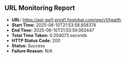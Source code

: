 ## URL Monitoring Report

- **URL:** https://api-gw1-prod1.fisglobal.com/gw/v1/health
- **Start Time:** 2025-06-10T21:53:58.858374
- **End Time:** 2025-06-10T21:53:59.062447
- **Total Time Taken:** 0.204073 seconds
- **HTTP Status Code:** 200
- **Status:** Success
- **Failure Reason:** N/A
